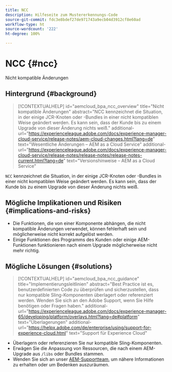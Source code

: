 ```yaml
---
title: NCC
description: Hilfeseite zum Mustererkennungs-Code
source-git-commit: fdc3e8bdef27de971743a9ecb04d3912cf8e60ad
workflow-type: ht
source-wordcount: '222'
ht-degree: 100%

---
```


# NCC {#ncc}

Nicht kompatible Änderungen

## Hintergrund {#background}

>[!CONTEXTUALHELP]
>id="aemcloud_bpa_ncc_overview"
>title="Nicht kompatible Änderungen"
>abstract="NCC kennzeichnet die Situation, in der einige JCR-Knoten oder -Bundles in einer nicht kompatiblen Weise geändert werden. Es kann sein, dass der Kunde bis zu einem Upgrade von dieser Änderung nichts weiß."
>additional-url="https://experienceleague.adobe.com/docs/experience-manager-cloud-service/release-notes/aem-cloud-changes.html?lang=de" text="Wesentliche Änderungen – AEM as a Cloud Service"
>additional-url="https://experienceleague.adobe.com/docs/experience-manager-cloud-service/release-notes/release-notes/release-notes-current.html?lang=de" text="Versionshinweise – AEM as a Cloud Service"

`NCC` kennzeichnet die Situation, in der einige JCR-Knoten oder -Bundles in einer nicht kompatiblen Weise geändert werden. Es kann sein, dass der Kunde bis zu einem Upgrade von dieser Änderung nichts weiß.

## Mögliche Implikationen und Risiken {#implications-and-risks}

* Die Funktionen, die von einer Komponente abhängen, die nicht kompatible Änderungen verwendet, können fehlerhaft sein und möglicherweise nicht korrekt aufgelöst werden.
* Einige Funktionen des Programms des Kunden oder einige AEM-Funktionen funktionieren nach einem Upgrade möglicherweise nicht mehr richtig.

## Mögliche Lösungen {#solutions}

>[!CONTEXTUALHELP]
>id="aemcloud_bpa_ncc_guidance"
>title="Implementierungsleitlinien"
>abstract="Best Practice ist es, benutzerdefinierten Code zu überprüfen und sicherzustellen, dass nur kompatible Sling-Komponenten überlagert oder referenziert werden. Wenden Sie sich an den Adobe Support, wenn Sie Hilfe benötigen oder Fragen haben."
>additional-url="https://experienceleague.adobe.com/docs/experience-manager-65/developing/platform/overlays.html?lang=de#platform" text="Überlagerungen"
>additional-url="https://helpx.adobe.com/de/enterprise/using/support-for-experience-cloud.html" text="Support für Experience Cloud"

* Überlagern oder referenzieren Sie nur kompatible Sling-Komponenten.
* Erwägen Sie die Anpassung von Ressourcen, die nach einem AEM-Upgrade aus `/libs` oder Bundles stammen.
* Wenden Sie sich an unser [AEM-Supportteam](https://helpx.adobe.com/de/enterprise/using/support-for-experience-cloud.html), um nähere Informationen zu erhalten oder um Bedenken auszuräumen.
